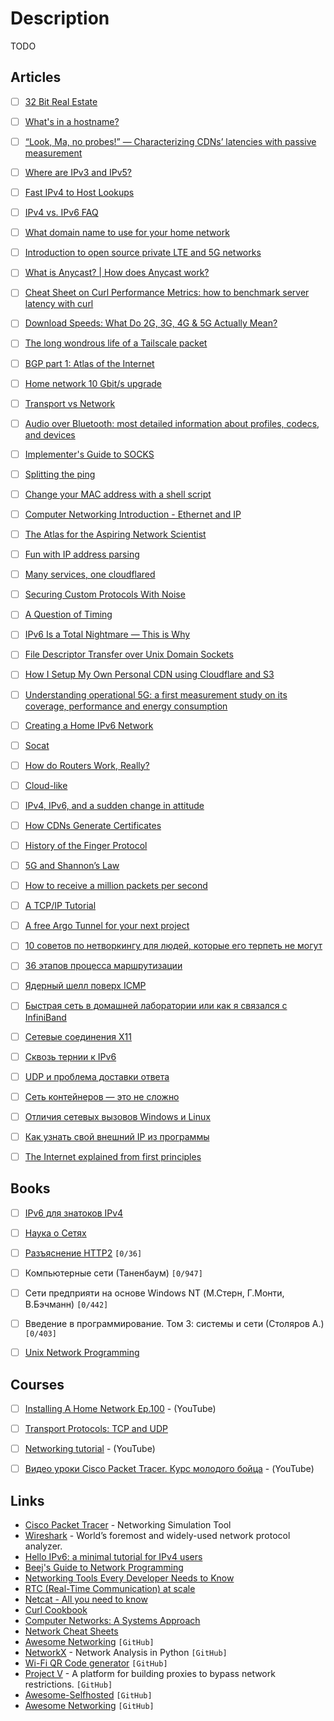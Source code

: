 # Description

TODO


## Articles

- [ ] [32 Bit Real Estate](https://fly.io/blog/32-bit-real-estate/)
- [ ] [What's in a hostname?](https://www.netmeister.org/blog/hostnames.html)
- [ ] [“Look, Ma, no probes!” — Characterizing CDNs’ latencies with passive measurement](https://blog.cloudflare.com/cdn-latency-passive-measurement/)
- [ ] [Where are IPv3 and IPv5?](https://wander.science/articles/ip-version/)
- [ ] [Fast IPv4 to Host Lookups](https://tech.marksblogg.com/fast-ip-to-hostname-clickhouse-postgresql.html)
- [ ] [IPv4 vs. IPv6 FAQ](https://tailscale.com/kb/1134/ipv6-faq/)
- [ ] [What domain name to use for your home network](https://www.ctrl.blog/entry/homenet-domain-name.html)
- [ ] [Introduction to open source private LTE and 5G networks](https://ubuntu.com/blog/introduction-to-open-source-private-lte-and-5g-networks)
- [ ] [What is Anycast? | How does Anycast work?](https://www.cloudflare.com/learning/cdn/glossary/anycast-network/)
- [ ] [Cheat Sheet on Curl Performance Metrics: how to benchmark server latency with curl](https://speedtestdemon.com/a-guide-to-curls-performance-metrics-how-to-analyze-a-speed-test-result/)
- [ ] [Download Speeds: What Do 2G, 3G, 4G & 5G Actually Mean?](https://kenstechtips.com/index.php/download-speeds-2g-3g-and-4g-actual-meaning)
- [ ] [The long wondrous life of a Tailscale packet](https://tailscale.com/blog/2021-05-life-of-a-packet/)
- [ ] [BGP part 1: Atlas of the Internet](https://www.samovergre.com/2021/05/25/bgp-part-1-atlas-of-the-internet/)
- [ ] [Home network 10 Gbit/s upgrade](https://michael.stapelberg.ch/posts/2021-05-16-home-network-fiber-10-gbits-upgrade/)
- [ ] [Transport vs Network](https://github.com/positive-security/send-my)
- [ ] [Audio over Bluetooth: most detailed information about profiles, codecs, and devices](https://habr.com/ru/post/456182/)
- [ ] [Implementer's Guide to SOCKS](https://cookie.engineer/weblog/articles/implementers-guide-to-socks.html)
- [ ] [Splitting the ping](https://blog.benjojo.co.uk/post/ping-with-loss-latency-split)
- [ ] [Change your MAC address with a shell script](https://josh.works/shell-script-basics-change-mac-address)
- [ ] [Computer Networking Introduction - Ethernet and IP](https://iximiuz.com/en/posts/computer-networking-101/)
- [ ] [The Atlas for the Aspiring Network Scientist](https://arxiv.org/abs/2101.00863)
- [ ] [Fun with IP address parsing](https://blog.dave.tf/post/ip-addr-parsing/)
- [ ] [Many services, one cloudflared](https://blog.cloudflare.com/many-services-one-cloudflared/)
- [ ] [Securing Custom Protocols With Noise](https://grund.me/posts/securing-custom-protocols-with-noise/)
- [ ] [A Question of Timing](https://blog.cloudflare.com/a-question-of-timing/)
- [ ] [IPv6 Is a Total Nightmare — This is Why](https://teknikaldomain.me/post/ipv6-is-a-total-nightmare/)
- [ ] [File Descriptor Transfer over Unix Domain Sockets](https://copyconstruct.medium.com/file-descriptor-transfer-over-unix-domain-sockets-dcbbf5b3b6ec)
- [ ] [How I Setup My Own Personal CDN using Cloudflare and S3](https://joel.net/how-i-setup-my-own-personal-cdn-using-cloudflare-and-s3)
- [ ] [Understanding operational 5G: a first measurement study on its coverage, performance and energy consumption](https://blog.acolyer.org/2020/10/05/understanding-operational-5g/)
- [ ] [Creating a Home IPv6 Network](https://blog.hansenpartnership.com/creating-a-home-ipv6-network/)
- [ ] [Socat](https://copyconstruct.medium.com/socat-29453e9fc8a6)
- [ ] [How do Routers Work, Really?](https://kamila.is/teaching/how-routers-work/)
- [ ] [Cloud-like](https://cmacr.ae/post/2020-08-10-cloud-like-infra-at-home-part-1/)
- [ ] [IPv4, IPv6, and a sudden change in attitude](https://apenwarr.ca/log/20200708)
- [ ] [How CDNs Generate Certificates](https://fly.io/blog/how-cdns-generate-certificates/)
- [ ] [History of the Finger Protocol](http://www.rajivshah.com/Case_Studies/Finger/Finger.htm)
- [ ] [5G and Shannon’s Law](https://www.waveform.com/blogs/main/5g-and-shannons-law)
- [ ] [How to receive a million packets per second](https://blog.cloudflare.com/how-to-receive-a-million-packets/)
- [ ] [A TCP/IP Tutorial](https://datatracker.ietf.org/doc/html/rfc1180)
- [ ] [A free Argo Tunnel for your next project](https://blog.cloudflare.com/a-free-argo-tunnel-for-your-next-project/)
- [ ] [10 советов по нетворкингу для людей, которые его терпеть не могут](https://habr.com/ru/company/abbyy/blog/258419/)
- [ ] [36 этапов процесса маршрутизации](https://habr.com/ru/post/83047/)
- [ ] [Ядерный шелл поверх ICMP](https://habr.com/ru/company/ruvds/blog/516266/)
- [ ] [Быстрая сеть в домашней лаборатории или как я связался с InfiniBand](https://habr.com/ru/post/529906/)
- [ ] [Сетевые соединения X11](https://habr.com/ru/company/ruvds/blog/574742/)
- [ ] [Сквозь тернии к IPv6](https://habr.com/ru/company/ruvds/blog/582100/)
- [ ] [UDP и проблема доставки ответа](https://habr.com/ru/post/146922/)
- [ ] [Сеть контейнеров — это не сложно](https://habr.com/ru/company/timeweb/blog/558612/)
- [ ] [Отличия сетевых вызовов Windows и Linux](https://habr.com/ru/post/105918/)
- [ ] [Как узнать свой внешний IP из программы](https://habr.com/ru/company/emercoin/blog/335458/)
- [ ] [The Internet explained from first principles](https://explained-from-first-principles.com/internet/#data-corruption)


## Books

- [ ] [IPv6 для знатоков IPv4](https://sites.google.com/site/yartikhiy/home/ipv6book)
- [ ] [Наука о Сетях](http://networksciencebook.com)
- [ ] [Разъяснение HTTP2](https://github.com/vlet/http2-explained/blob/master/http2.ru.pdf?raw=true) `[0/36]`
- [ ] Компьютерные сети (Таненбаум) `[0/947]`
- [ ] Сети предприяти на основе Windows NT (М.Стерн, Г.Монти, В.Бэчманн) `[0/442]`
- [ ] Введение в программирование. Том 3: системы и сети (Столяров А.)`[0/403]`
- [ ] [Unix Network Programming](https://www.goodreads.com/book/show/26850562-unix-network-programming)


## Courses

- [ ] [Installing A Home Network Ep.100](https://youtu.be/zC_naXcfTIE) - (YouTube)
- [ ] [Transport Protocols: TCP and UDP](https://youtu.be/37AFBZv4_6Y)
- [ ] [Networking tutorial](https://youtube.com/playlist?list=PLowKtXNTBypH19whXTVoG3oKSuOcw_XeW) - (YouTube)
- [ ] [Видео уроки Cisco Packet Tracer. Курс молодого бойца](https://youtube.com/playlist?list=PLd0epXmveHePxXIZWgDA0npyIkMO3gpmp) - (YouTube)


## Links

- [Cisco Packet Tracer](https://www.netacad.com/courses/packet-tracer) - Networking Simulation Tool
- [Wireshark](https://www.wireshark.org/) - World’s foremost and widely-used network protocol analyzer.
- [Hello IPv6: a minimal tutorial for IPv4 users](https://metebalci.com/blog/hello-ipv6/)
- [Beej's Guide to Network Programming](https://beej.us/guide/bgnet/html/)
- [Networking Tools Every Developer Needs to Know](https://martinheinz.dev/blog/38)
- [RTC (Real-Time Communication) at scale](http://www.horatiulazu.ca/blog/coop/2020/05/02/rt-calling.html)
- [Netcat - All you need to know](https://blog.ikuamike.io/posts/2021/netcat/)
- [Curl Cookbook](https://catonmat.net/cookbooks/curl)
- [Computer Networks: A Systems Approach](https://book.systemsapproach.org/)
- [Network Cheat Sheets](https://cheatography.com/tag/network/)
- [Awesome Networking](https://github.com/clowwindy/Awesome-Networking) `[GitHub]`
- [NetworkX](https://github.com/networkx/networkx) -  Network Analysis in Python `[GitHub]`
- [Wi-Fi QR Code generator](https://github.com/reugn/wifiqr) `[GitHub]`
- [Project V](https://github.com/v2fly/v2ray-core) -  A platform for building proxies to bypass network restrictions. `[GitHub]`
- [Awesome-Selfhosted](https://github.com/awesome-selfhosted/awesome-selfhosted) `[GitHub]`
- [Awesome Networking](https://github.com/clowwindy/Awesome-Networking) `[GitHub]`
